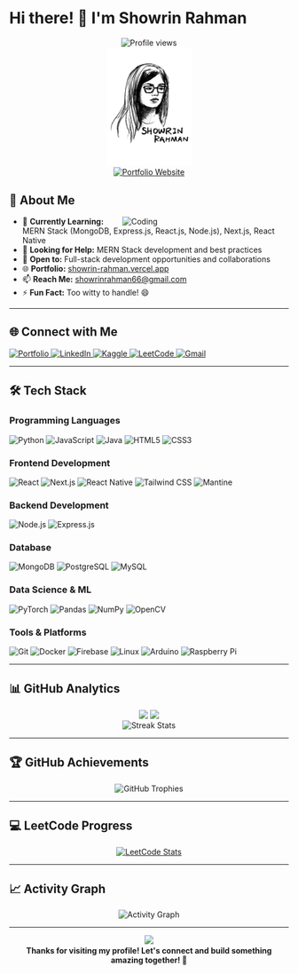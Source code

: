 # Hi there! 👋 I'm Showrin Rahman

<div align="center">
  <img src="https://komarev.com/ghpvc/?username=showrin20&style=flat-square&color=blue" alt="Profile views"/>
  <br/>
  <img src="me video.gif" alt="Developer Animation" width="30%">
  <br/>
  <a href="https://showrin-rahman.vercel.app/" target="_blank">
    <img src="https://img.shields.io/badge/Portfolio-FF5722?style=for-the-badge&logo=todoist&logoColor=white" alt="Portfolio Website"/>
  </a>
</div>

## 🚀 About Me

<img align="right" alt="Coding" width="300" src="https://media.giphy.com/media/LMcB8XospGZO8UQq87/giphy.gif">

- 🌱 **Currently Learning:** MERN Stack (MongoDB, Express.js, React.js, Node.js), Next.js, React Native
- 🤝 **Looking for Help:** MERN Stack development and best practices
- 💼 **Open to:** Full-stack development opportunities and collaborations
- 🌐 **Portfolio:** [showrin-rahman.vercel.app](https://showrin-rahman.vercel.app/)
- 📫 **Reach Me:** [showrinrahman66@gmail.com](mailto:showrinrahman66@gmail.com)
- ⚡ **Fun Fact:** Too witty to handle! 😄

---

## 🌐 Connect with Me

<p align="left">
  <a href="https://showrin-rahman.vercel.app/" target="_blank">
    <img src="https://img.shields.io/badge/Portfolio-FF5722?style=for-the-badge&logo=todoist&logoColor=white" alt="Portfolio"/>
  </a>
  <a href="https://linkedin.com/in/showrin-rahman-36a902227" target="_blank">
    <img src="https://img.shields.io/badge/LinkedIn-0077B5?style=for-the-badge&logo=linkedin&logoColor=white" alt="LinkedIn"/>
  </a>
  <a href="https://kaggle.com/showrinrahman" target="_blank">
    <img src="https://img.shields.io/badge/Kaggle-20BEFF?style=for-the-badge&logo=kaggle&logoColor=white" alt="Kaggle"/>
  </a>
  <a href="https://leetcode.com/showrinrahman15/" target="_blank">
    <img src="https://img.shields.io/badge/LeetCode-FFA116?style=for-the-badge&logo=leetcode&logoColor=black" alt="LeetCode"/>
  </a>
  <a href="mailto:showrinrahman66@gmail.com" target="_blank">
    <img src="https://img.shields.io/badge/Gmail-D14836?style=for-the-badge&logo=gmail&logoColor=white" alt="Gmail"/>
  </a>
</p>

---

## 🛠️ Tech Stack

### Programming Languages
<p align="left">
  <img src="https://img.shields.io/badge/Python-3776AB?style=for-the-badge&logo=python&logoColor=white" alt="Python"/>
  <img src="https://img.shields.io/badge/JavaScript-F7DF1E?style=for-the-badge&logo=javascript&logoColor=black" alt="JavaScript"/>
  <img src="https://img.shields.io/badge/Java-ED8B00?style=for-the-badge&logo=java&logoColor=white" alt="Java"/>
  <img src="https://img.shields.io/badge/HTML5-E34F26?style=for-the-badge&logo=html5&logoColor=white" alt="HTML5"/>
  <img src="https://img.shields.io/badge/CSS3-1572B6?style=for-the-badge&logo=css3&logoColor=white" alt="CSS3"/>
</p>

### Frontend Development
<p align="left">
  <img src="https://img.shields.io/badge/React-20232A?style=for-the-badge&logo=react&logoColor=61DAFB" alt="React"/>
  <img src="https://img.shields.io/badge/Next.js-000000?style=for-the-badge&logo=nextdotjs&logoColor=white" alt="Next.js"/>
  <img src="https://img.shields.io/badge/React_Native-20232A?style=for-the-badge&logo=react&logoColor=61DAFB" alt="React Native"/>
  <img src="https://img.shields.io/badge/Tailwind_CSS-38B2AC?style=for-the-badge&logo=tailwind-css&logoColor=white" alt="Tailwind CSS"/>
  <img src="https://img.shields.io/badge/Mantine-339AF0?style=for-the-badge&logo=mantine&logoColor=white" alt="Mantine"/>
</p>

### Backend Development
<p align="left">
  <img src="https://img.shields.io/badge/Node.js-43853D?style=for-the-badge&logo=node.js&logoColor=white" alt="Node.js"/>
  <img src="https://img.shields.io/badge/Express.js-404D59?style=for-the-badge" alt="Express.js"/>
</p>

### Database
<p align="left">
  <img src="https://img.shields.io/badge/MongoDB-4EA94B?style=for-the-badge&logo=mongodb&logoColor=white" alt="MongoDB"/>
  <img src="https://img.shields.io/badge/PostgreSQL-316192?style=for-the-badge&logo=postgresql&logoColor=white" alt="PostgreSQL"/>
  <img src="https://img.shields.io/badge/MySQL-00000F?style=for-the-badge&logo=mysql&logoColor=white" alt="MySQL"/>
</p>

### Data Science & ML
<p align="left">
  <img src="https://img.shields.io/badge/PyTorch-EE4C2C?style=for-the-badge&logo=pytorch&logoColor=white" alt="PyTorch"/>
  <img src="https://img.shields.io/badge/Pandas-150458?style=for-the-badge&logo=pandas&logoColor=white" alt="Pandas"/>
  <img src="https://img.shields.io/badge/NumPy-013243?style=for-the-badge&logo=numpy&logoColor=white" alt="NumPy"/>
  <img src="https://img.shields.io/badge/OpenCV-27338e?style=for-the-badge&logo=opencv&logoColor=white" alt="OpenCV"/>
</p>

### Tools & Platforms
<p align="left">
  <img src="https://img.shields.io/badge/Git-F05032?style=for-the-badge&logo=git&logoColor=white" alt="Git"/>
  <img src="https://img.shields.io/badge/Docker-2CA5E0?style=for-the-badge&logo=docker&logoColor=white" alt="Docker"/>
  <img src="https://img.shields.io/badge/Firebase-FFCA28?style=for-the-badge&logo=firebase&logoColor=black" alt="Firebase"/>
  <img src="https://img.shields.io/badge/Linux-FCC624?style=for-the-badge&logo=linux&logoColor=black" alt="Linux"/>
  <img src="https://img.shields.io/badge/Arduino-00979D?style=for-the-badge&logo=arduino&logoColor=white" alt="Arduino"/>
  <img src="https://img.shields.io/badge/Raspberry%20Pi-A22846?style=for-the-badge&logo=raspberry%20pi&logoColor=white" alt="Raspberry Pi"/>
</p>

---

## 📊 GitHub Analytics

<div align="center">
  <img height="180em" src="https://github-readme-stats.vercel.app/api?username=showrin20&show_icons=true&theme=radical&include_all_commits=true&count_private=true"/>
  <img height="180em" src="https://github-readme-stats.vercel.app/api/top-langs/?username=showrin20&layout=compact&langs_count=8&theme=radical"/>
</div>

<div align="center">
  <img src="https://github-readme-streak-stats.herokuapp.com/?user=showrin20&theme=radical" alt="Streak Stats"/>
</div>

---

## 🏆 GitHub Achievements

<div align="center">
  <img src="https://github-profile-trophy.vercel.app/?username=showrin20&theme=darkhub&no-frame=true&column=7" alt="GitHub Trophies"/>
</div>

---

## 💻 LeetCode Progress

<div align="center">
  <a href="https://leetcode.com/showrinrahman15/">
    <img src="https://leetcard.jacoblin.cool/showrinrahman15?theme=dark&font=Saira&ext=heatmap" alt="LeetCode Stats"/>
  </a>
</div>

---

## 📈 Activity Graph

<div align="center">
  <img src="https://github-readme-activity-graph.vercel.app/graph?username=showrin20&theme=react-dark&hide_border=true" alt="Activity Graph"/>
</div>

---





<div align="center">
  <img src="https://capsule-render.vercel.app/api?type=waving&color=gradient&height=100&section=footer"/>
</div>

<div align="center">
  <b>Thanks for visiting my profile! Let's connect and build something amazing together! 🚀</b>
</div>

